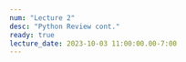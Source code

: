 ```yaml
---
num: "Lecture 2"
desc: "Python Review cont."
ready: true
lecture_date: 2023-10-03 11:00:00.00-7:00
---
```

